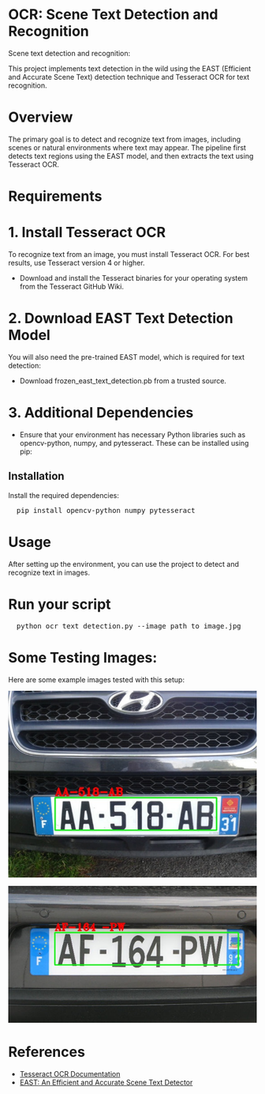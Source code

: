# OCR: Scene Text Detection and Recognition
Scene text detection and recognition:
  
This project implements text detection in the wild using the EAST (Efficient and Accurate Scene Text) detection technique and Tesseract OCR for text recognition.

# Overview
The primary goal is to detect and recognize text from images, including scenes or natural environments where text may appear. The pipeline first detects text regions using the EAST model, and then extracts the text using Tesseract OCR.

# Requirements
# 1. Install Tesseract OCR

To recognize text from an image, you must install Tesseract OCR. For best results, use Tesseract version 4 or higher.

* Download and install the Tesseract binaries for your operating system from the Tesseract GitHub Wiki.
# 2. Download EAST Text Detection Model
You will also need the pre-trained EAST model, which is required for text detection:

* Download frozen_east_text_detection.pb from a trusted source.

# 3. Additional Dependencies
* Ensure that your environment has necessary Python libraries such as opencv-python, numpy, and pytesseract. These can be installed using pip:

## Installation

Install the required dependencies:

<pre>  pip install opencv-python numpy pytesseract  </pre>




#  Usage
After setting up the environment, you can use the project to detect and recognize text in images.
# Run your script

<pre>  python ocr_text_detection.py --image path_to_image.jpg  </pre> 
 # Some Testing Images:
 Here are some example images tested with this setup:
 
 ![test Images](licence_plate1_test/test09.jpg)
 
 
 ![test Images2](https://github.com/cvkworld/OCR/blob/master/licence_plate1_test/test04.jpg)
 
# References
* [Tesseract OCR Documentation](https://tesseract-ocr.github.io/)
* [EAST: An Efficient and Accurate Scene Text Detector](https://arxiv.org/abs/1704.03155)
